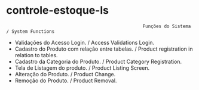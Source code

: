 # controle-estoque-ls


                                                       Funções do Sistema / System Functions

 * Validações do Acesso Login. / Access Validations Login.
 * Cadastro do Produto com relação entre tabelas. / Product registration in relation to tables.
 * Cadastro da Categoria do Produto. / Product Category Registration.
 * Tela de Listagem do produto. / Product Listing Screen.
 * Alteração do Produto. / Product Change.
 * Remoção do Produto. / Product Removal.
